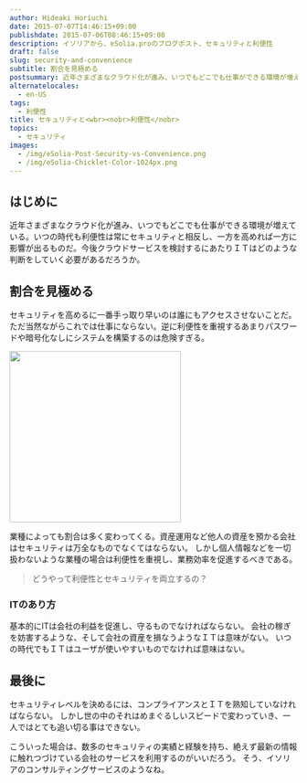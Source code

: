 ```yaml
---
author: Hideaki Horiuchi
date: 2015-07-07T14:46:15+09:00
publishdate: 2015-07-06T08:46:15+09:00
description: イソリアから、eSolia.proのブログポスト、セキュリティと利便性
draft: false
slug: security-and-convenience
subtitle: 割合を見極める
postsummary: 近年さまざまなクラウド化が進み、いつでもどこでも仕事ができる環境が増えている。いつの時代も利便性は常にセキュリティと相反し、一方を高めれば一方に影響が出るものだ。今後クラウドサービスを検討するにあたりＩＴはどのような判断をしていく必要があるだろうか。
alternatelocales:
  - en-US
tags:
  - 利便性
title: セキュリティと<wbr><nobr>利便性</nobr>
topics:
  - セキュリティ
images:
  - /img/eSolia-Post-Security-vs-Convenience.png
  - /img/eSolia-Chicklet-Color-1024px.png
---
```


## はじめに
近年さまざまなクラウド化が進み、いつでもどこでも仕事ができる環境が増えている。いつの時代も利便性は常にセキュリティと相反し、一方を高めれば一方に影響が出るものだ。今後クラウドサービスを検討するにあたりＩＴはどのような判断をしていく必要があるだろうか。

## 割合を見極める
セキュリティを高めるに一番手っ取り早いのは誰にもアクセスさせないことだ。
ただ当然ながらこれでは仕事にならない。逆に利便性を重視するあまりパスワードや暗号化なしにシステムを構築するのは危険すぎる。

<div class="image-container">
<img class="materialboxed right responsive-img" data-caption="Security vs Convenience" width="300" src="/img/eSolia-Post-Security-vs-Convenience.png">
</div>

業種によっても割合は多く変わってくる。資産運用など他人の資産を預かる会社はセキュリティは万全なものでなくてはならない。
しかし個人情報などを一切扱わないような業種の場合は利便性を重視し、業務効率を促進するべきである。

> どうやって利便性とセキュリティを両立するの？

### ITのあり方
基本的にITは会社の利益を促進し、守るものでなければならない。
会社の稼ぎを妨害するような、そして会社の資産を損なうようなＩＴは意味がない。
いつの時代でもＩＴはユーザが使いやすいものでなければ意味はない。

## 最後に
セキュリティレベルを決めるには、コンプライアンスとＩＴを熟知していなければならない。
しかし世の中のそれはめまぐるしいスピードで変わっていき、一人ではとても追い切る事はできない。

こういった場合は、数多のセキュリティの実績と経験を持ち、絶えず最新の情報に触れつづけている会社のサービスを利用するのがいいだろう。
そう、イソリアのコンサルティングサービスのようなね。
